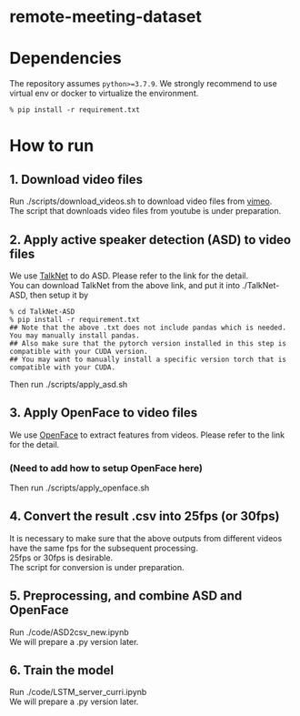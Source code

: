 # remote-meeting-dataset

# Dependencies
The repository assumes `python>=3.7.9`. We strongly recommend to use virtual env or docker to virtualize the environment.
````
% pip install -r requirement.txt
````

# How to run
## 1. Download video files  
Run ./scripts/download_videos.sh to download video files from [vimeo](https://vimeo.com/).  
The script that downloads video files from youtube is under preparation.

## 2. Apply active speaker detection (ASD) to video files  
We use [TalkNet](https://github.com/TaoRuijie/TalkNet-ASD/) to do ASD. Please refer to the link for the detail.  
You can download TalkNet from the above link, and put it into ./TalkNet-ASD, then setup it by
````
% cd TalkNet-ASD
% pip install -r requirement.txt
## Note that the above .txt does not include pandas which is needed. You may manually install pandas.
## Also make sure that the pytorch version installed in this step is compatible with your CUDA version. 
## You may want to manually install a specific version torch that is compatible with your CUDA.  
````
Then run ./scripts/apply_asd.sh

## 3. Apply OpenFace to video files
We use [OpenFace](https://github.com/TadasBaltrusaitis/OpenFace) to extract features from videos. Please refer to the link for the detail.  
### (Need to add how to setup OpenFace here)
Then run ./scripts/apply_openface.sh

## 4. Convert the result .csv into 25fps (or 30fps) 
It is necessary to make sure that the above outputs from different videos have the same fps for the subsequent processing.  
25fps or 30fps is desirable.  
The script for conversion is under preparation.

## 5. Preprocessing, and combine ASD and OpenFace
Run ./code/ASD2csv_new.ipynb  
We will prepare a .py version later.

## 6. Train the model
Run ./code/LSTM_server_curri.ipynb  
We will prepare a .py version later.
